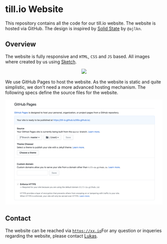 # till.io Website

This repository contains all the code for our till.io website. The website is hosted via GitHub. The design is inspired by <a href="https://html5up.net/solid-state">Solid State</a> by <code>@ajlkn</code>.

## Overview

The website is fully responsive and <code>HTML</code>, <code>CSS</code> and <code>JS</code> based. All images where created by us using <a href="https://www.sketch.com">Sketch</a>. 

<p align="center">
  <img src="images/main_image.png" width="600">
</p>

We use GitHub Pages to host the website. As the website is static and quite simplistic, we don't need a more advanced hosting mechanism. The following specs define the source files for the website.

<p align="center">
  <img src="images/gh-pages.png" width="600">
</p>

## Contact

The website can be reached via <code>https://xx.io</code>For any question or inqueries regarding the website, please contact <a href="mailto:info@tillio.com">Lukas</a>.


